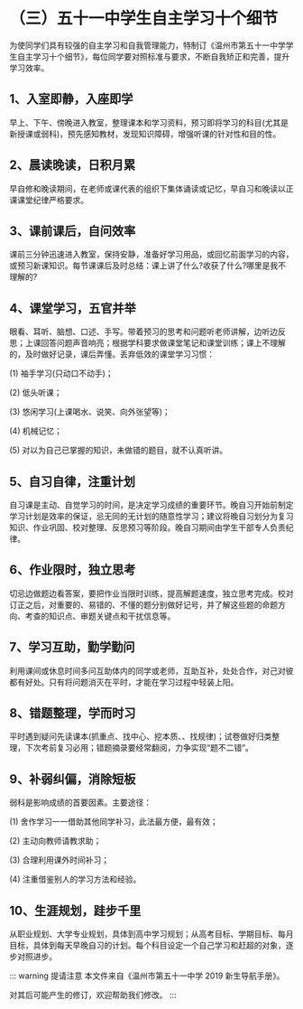 # （三）五十一中学生自主学习十个细节

为使同学们具有较强的自主学习和自我管理能力，特制订《温州市第五十一中学学生自主学习十个细节》，每位同学要对照标准与要求，不断自我矫正和完善，提升学习效率。

## 1、入室即静，入座即学

早上、下午、傍晚进入教室，整理课本和学习资料，预习即将学习的科目(尤其是新授课或弱科)，预先感知教材，发现知识障碍，增强听课的针对性和目的性。

## 2、晨读晚读，日积月累

早自修和晚读期间，在老师或课代表的组织下集体诵读或记忆，早自习和晚读以正课课堂纪律严格要求。

## 3、课前课后，自问效率

课前三分钟迅速进入教室，保持安静，准备好学习用品，或回忆前面学习的内容，或预习新课知识。每节课课后及时总结：课上讲了什么?收获了什么?哪里是我不理解的?

## 4、课堂学习，五官并举

眼看、耳听、脑想、口述、手写。带着预习的思考和问题听老师讲解，边听边反思；上课回答问题声音响亮；根据学科要求做课堂笔记和课堂训练；课上不理解的，及时做好记录，课后弄懂。丢弃低效的课堂学习习惯：

(1) 袖手学习(只动口不动手)；

(2) 低头听课；

(3) 悠闲学习(上课喝水、说笑、向外张望等)；

(4) 机械记忆；

(5) 对以为自己已掌握的知识，未做错的题目，就不认真听讲。

## 5、自习自律，注重计划

自习课是主动、自觉学习的时间，是决定学习成绩的重要环节。晚自习开始前制定学习计划是效率的保证，忌无同的无计划的随意性学习；建议将晚自习划分为复习知识、作业巩固、校对整理、反思预习等阶段。晚自习期间由学生干部专人负责纪律。

## 6、作业限时，独立思考

切忌边做题边看答案，要把作业当限时训练，提高解题速度，独立思考完成。校对订正之后，对重要的、易错的、不懂的题分别做好记号，并了解这些题的命题方向、考查的知识点、审题关键点和干扰信息等。

## 7、学习互助，勤学勤问

利用课间或休息时间多问互助体内的同学或老师，互助互补，处处合作，对己对彼都有好处。只有将问题消灭在平时，才能在学习过程中轻装上阳。

## 8、错题整理，学而时习

平时遇到疑问先读课本(抓重点、找中心、挖本质、、找规律)；试卷做好归类整理，下次考前复习必用；错题摘录要经常翻阅，力争实现“题不二错”。

## 9、补弱纠偏，消除短板

弱科是影响成绩的首要因素。主要途径：

(1) 舍作学习一一借助其他同学补习，此法最方便，最有效；

(2) 主动向教师请教求助；

(3) 合理利用课外时间补习；

(4) 注重借鉴别人的学习方法和经验。

## 10、生涯规划，跬步千里

从职业规划、大学专业规划，具体到高中学习规划；从高考目标、学期目标、每月目标，具体到每天早晚自习的计划。每个科目设定一个自己学习和赶超的对象，逐步对照进步。

::: warning 提请注意
本文件来自《温州市第五十一中学 2019 新生导航手册》。

对其后可能产生的修订，欢迎帮助我们修改。
:::

